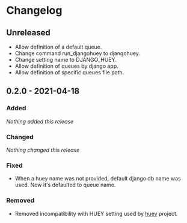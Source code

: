 # Changelog

## Unreleased
- Allow definition of a default queue.
- Change command run_djangohuey to djangohuey.
- Change setting name to DJANGO_HUEY. 
- Allow definition of queues by django app.
- Allow definition of specific queues file path.

## 0.2.0 - 2021-04-18

### Added
*Nothing added this release*

### Changed
*Nothing changed this release*

### Fixed
- When a huey name was not provided, default django db name was used. Now it's defaulted to queue name.

### Removed
- Removed incompatibility with HUEY setting used by [huey](https://github.com/coleifer/huey) project.
